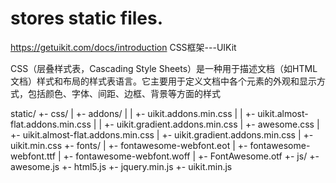 # stores static files.
https://getuikit.com/docs/introduction   CSS框架---UIKit

CSS（层叠样式表，Cascading Style Sheets）是一种用于描述文档（如HTML文档）样式和布局的样式表语言。它主要用于定义文档中各个元素的外观和显示方式，包括颜色、字体、间距、边框、背景等方面的样式


static/
+- css/
|  +- addons/
|  |  +- uikit.addons.min.css
|  |  +- uikit.almost-flat.addons.min.css
|  |  +- uikit.gradient.addons.min.css
|  +- awesome.css
|  +- uikit.almost-flat.addons.min.css
|  +- uikit.gradient.addons.min.css
|  +- uikit.min.css
+- fonts/
|  +- fontawesome-webfont.eot
|  +- fontawesome-webfont.ttf
|  +- fontawesome-webfont.woff
|  +- FontAwesome.otf
+- js/
   +- awesome.js
   +- html5.js
   +- jquery.min.js
   +- uikit.min.js